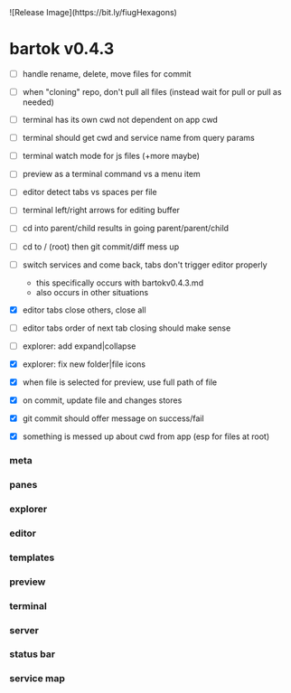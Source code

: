 <!-- no-select -->
<h1 style="display:none"></h1>
![Release Image](https://bit.ly/fiugHexagons)

# bartok v0.4.3


  - [ ] handle rename, delete, move files for commit
  - [ ] when "cloning" repo, don't pull all files (instead wait for pull or pull as needed)
  - [ ] terminal has its own cwd not dependent on app cwd
  - [ ] terminal should get cwd and service name from query params
  - [ ] terminal watch mode for js files (+more maybe)
  - [ ] preview as a terminal command vs a menu item
  - [ ] editor detect tabs vs spaces per file
  - [ ] terminal left/right arrows for editing buffer

  - [ ] cd into parent/child results in going parent/parent/child
  - [ ] cd to / (root) then git commit/diff mess up
  - [ ] switch services and come back, tabs don't trigger editor properly
    - this specifically occurs with bartokv0.4.3.md
    - also occurs in other situations

  - [X] editor tabs close others, close all
  - [ ] editor tabs order of next tab closing should make sense
  - [ ] explorer: add expand|collapse

  - [X] explorer: fix new folder|file icons
  - [X] when file is selected for preview, use full path of file
  - [X] on commit, update file and changes stores
  - [X] git commit should offer message on success/fail
  - [X] something is messed up about cwd from app (esp for files at root)

### meta

### panes

### explorer

### editor

### templates

### preview

### terminal

### server

### status bar

### service map


